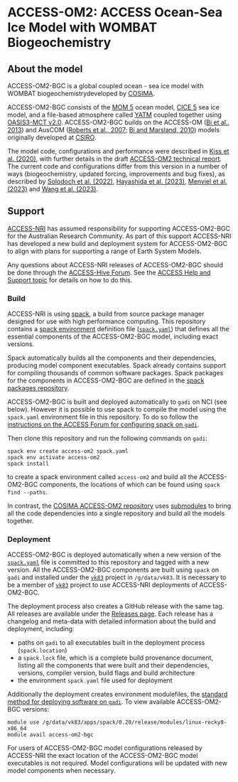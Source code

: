 # ACCESS-OM2: ACCESS Ocean-Sea Ice Model with WOMBAT Biogeochemistry 
  
## About the model
  
ACCESS-OM2-BGC is a global coupled ocean - sea ice model with WOMBAT biogeochemistrydeveloped by [COSIMA](http://www.cosima.org.au).
  
ACCESS-OM2-BGC consists of the [MOM 5](https://github.com/ACCESS-NRI/MOM5) ocean model, [CICE 5](https://github.com/ACCESS-NRI/cice5) sea ice model, and a file-based atmosphere called [YATM](https://github.com/ACCESS-NRI/libaccessom2) coupled together using [OASIS3-MCT v2.0](https://github.com/ACCESS-NRI/oasis3-mct). ACCESS-OM2-BGC builds on the ACCESS-OM ([Bi et al., 2013](http://www.bom.gov.au/jshess/docs/2013/bi2_hres.pdf)) and AusCOM ([Roberts et al., 2007](https://50years.acs.org.au/content/dam/acs/50-years/journals/jrpit/JRPIT39.2.137.pdf); [Bi and Marsland, 2010](https://www.cawcr.gov.au/technical-reports/CTR_027.pdf)) models originally developed at [CSIRO](http://www.csiro.au).
  
The model code, configurations and performance were described in [Kiss et al. (2020)](https://doi.org/10.5194/gmd-13-401-2020), with further details in the draft [ACCESS-OM2 technical report](https://github.com/COSIMA/ACCESS-OM2-1-025-010deg-report). The current code and configurations differ from this version in a number of ways (biogeochemistry, updated forcing, improvements and bug fixes), as described by [Solodoch et al. (2022)](https://doi.org/10.1029/2021GL097211), [Hayashida et al. (2023)](https://dx.doi.org/10.1029/2023JC019697), [Menviel et al. (2023)](https://doi.org/10.5194/egusphere-2023-390) and [Wang et al. (2023)](https://doi.org/10.5194/gmd-2023-123).
  
## Support
  
[ACCESS-NRI](https://www.access-nri.org.au) has assumed responsibility for supporting ACCESS-OM2-BGC for the Australian Research Community. As part of this support ACCESS-NRI has developed a new build and deployment system for ACCESS-OM2-BGC to align with plans for supporting a range of Earth System Models.

Any questions about ACCESS-NRI releases of ACCESS-OM2-BGC should be done through the [ACCESS-Hive Forum](https://forum.access-hive.org.au/). See the [ACCESS Help and Support topic](https://forum.access-hive.org.au/t/access-help-and-support/908) for details on how to do this.

### Build

ACCESS-NRI is using [spack](https://spack.io), a build from source package manager designed for use with high performance computing. This repository contains a [spack environment](https://spack.readthedocs.io/en/latest/environments.html) definition file ([`spack.yaml`](https://github.com/ACCESS-NRI/ACCESS-OM2-BGC/blob/main/spack.yaml)) that defines all the essential components of the ACCESS-OM2-BGC model, including exact versions.

Spack automatically builds all the components and their dependencies, producing model component executables. Spack already contains support for compiling thousands of common software packages. Spack packages for the components in ACCESS-OM2-BGC are defined in the [spack packages repository](https://github.com/ACCESS-NRI/spack_packages/).

ACCESS-OM2-BGC is built and deployed automatically to `gadi` on NCI (see below). However it is possible to use spack to compile the model using the `spack.yaml` environment file in this repository. To do so follow the [instructions on the ACCESS Forum for configuring spack on `gadi`](https://forum.access-hive.org.au/t/how-to-build-access-om2-on-gadi/1545). 

Then clone this repository and run the following commands on `gadi`:
```
spack env create access-om2 spack.yaml
spack env activate access-om2
spack install
```
to create a spack environment called `access-om2` and build all the ACCESS-OM2-BGC components, the locations of which can be found using `spack find --paths`.

In contrast, the [COSIMA ACCESS-OM2 repository](https://github.com/COSIMA/access-om2) uses [submodules](https://git-scm.com/book/en/v2/Git-Tools-Submodules) to bring all the code dependencies into a single repository and build all the models together. 

### Deployment
  
ACCESS-OM2-BGC is deployed automatically when a new version of the [`spack.yaml`](https://github.com/ACCESS-NRI/ACCESS-OM2-BGC/blob/main/spack.yaml) file is committed to this repository and tagged with a new version. All the ACCESS-OM2-BGC components are built using `spack` on `gadi` and installed under the [`vk83`](https://my.nci.org.au/mancini/project/vk83) project in `/g/data/vk83`. It is necessary to be a member of [`vk83`](https://my.nci.org.au/mancini/project/vk83) project to use ACCESS-NRI deployments of ACCESS-OM2-BGC. 

The deployment process also creates a GitHub release with the same tag. All releases are available under the [Releases page](https://github.com/ACCESS-NRI/ACCESS-OM2-BGC/releases). Each release has a changelog and meta-data with detailed information about the build and deployment, including:
- paths on `gadi` to all executables built in the deployment process (`spack.location`)
- a `spack.lock` file, which is a complete build provenance document, listing all the components that were built and their dependencies, versions, compiler version, build flags and build architecture
- the environment `spack.yaml` file used for deployment

Additionally the deployment creates environment modulefiles, the [standard method for deploying software on `gadi`](https://opus.nci.org.au/display/Help/Environment+Modules). To view available ACCESS-OM2-BGC versions:
```
module use /g/data/vk83/apps/spack/0.20/release/modules/linux-rocky8-x86_64
module avail access-om2-bgc
```

For users of ACCESS-OM2-BGC model configurations released by ACCESS-NRI the exact location of the ACCESS-OM2-BGC model executables is not required. Model configurations will be updated with new model components when necessary.

